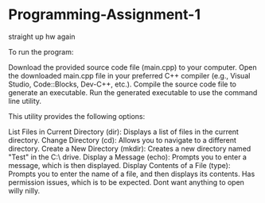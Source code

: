 # Programming-Assignment-1
straight up hw again


To run the program:

Download the provided source code file (main.cpp) to your computer.
Open the downloaded main.cpp file in your preferred C++ compiler (e.g., Visual Studio, Code::Blocks, Dev-C++, etc.).
Compile the source code file to generate an executable.
Run the generated executable to use the command line utility.

This utility provides the following options:

List Files in Current Directory (dir): Displays a list of files in the current directory.
Change Directory (cd): Allows you to navigate to a different directory.
Create a New Directory (mkdir): Creates a new directory named "Test" in the C:\ drive.
Display a Message (echo): Prompts you to enter a message, which is then displayed.
Display Contents of a File (type): Prompts you to enter the name of a file, and then displays its contents. Has permission issues, which is to be expected. Dont want anything to open willy nilly.
